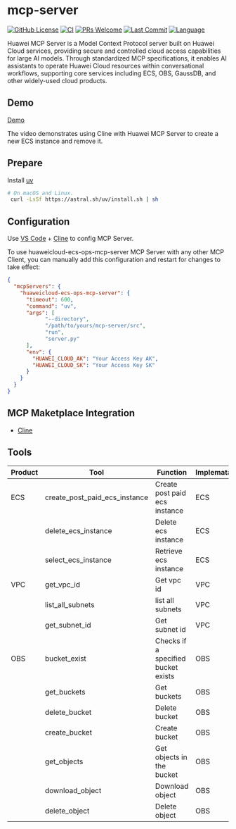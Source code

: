# mcp-server
[![GitHub License](https://img.shields.io/github/license/manusa/kubernetes-mcp-server)](https://github.com/manusa/kubernetes-mcp-server/blob/main/LICENSE)
[![CI](https://github.com/HuaweiCloudDeveloper/mcp-server/actions/workflows/lint.yaml/badge.svg)](https://github.com/HuaweiCloudDeveloper/mcp-server/actions/workflows/lint.yaml) 
[![PRs Welcome](https://img.shields.io/badge/PRs-welcome-brightgreen.svg)](https://github.com/HuaweiCloudDeveloper/mcp-server/pulls)
[![Last Commit](https://img.shields.io/github/last-commit/HuaweiCloudDeveloper/mcp-server)](https://github.com/HuaweiCloudDeveloper/mcp-server/commits/main) 
[![Language](https://img.shields.io/github/languages/top/HuaweiCloudDeveloper/mcp-server)](https://github.com/HuaweiCloudDeveloper/mcp-server)

Huawei MCP Server is a Model Context Protocol server built on Huawei Cloud services, providing secure and controlled cloud access capabilities for large AI models. Through standardized MCP specifications, it enables AI assistants to operate Huawei Cloud resources within conversational workflows, supporting core services including ECS, OBS, GaussDB, and other widely-used cloud products.

## Demo

[Demo](https://private-user-images.githubusercontent.com/131579790/444946169-caf942b7-c3fa-496b-b99a-30a2d7c703e9.mp4?jwt=eyJhbGciOiJIUzI1NiIsInR5cCI6IkpXVCJ9.eyJpc3MiOiJnaXRodWIuY29tIiwiYXVkIjoicmF3LmdpdGh1YnVzZXJjb250ZW50LmNvbSIsImtleSI6ImtleTUiLCJleHAiOjE3NDc2MjA1MDUsIm5iZiI6MTc0NzYyMDIwNSwicGF0aCI6Ii8xMzE1Nzk3OTAvNDQ0OTQ2MTY5LWNhZjk0MmI3LWMzZmEtNDk2Yi1iOTlhLTMwYTJkN2M3MDNlOS5tcDQ_WC1BbXotQWxnb3JpdGhtPUFXUzQtSE1BQy1TSEEyNTYmWC1BbXotQ3JlZGVudGlhbD1BS0lBVkNPRFlMU0E1M1BRSzRaQSUyRjIwMjUwNTE5JTJGdXMtZWFzdC0xJTJGczMlMkZhd3M0X3JlcXVlc3QmWC1BbXotRGF0ZT0yMDI1MDUxOVQwMjAzMjVaJlgtQW16LUV4cGlyZXM9MzAwJlgtQW16LVNpZ25hdHVyZT0wNWRlNTdhMmJmZGQ5YTM1NDU3YjE5NDk1ZGRlNmE4MjU4ZWE0ODMxODFmNDVlYjc2NWVkNGIxZGEzODU1NWZjJlgtQW16LVNpZ25lZEhlYWRlcnM9aG9zdCJ9.llprhwT5fsddo9_NlSF14EjrGgIyFt4RQjVErUiRyV4)

The video demonstrates using Cline with Huawei MCP Server to create a new ECS instance and remove it.

## Prepare
Install [uv](https://github.com/astral-sh/uv)

```sh
# On macOS and Linux.
 curl -LsSf https://astral.sh/uv/install.sh | sh
```

## Configuration
Use [VS Code](https://code.visualstudio.com/) + [Cline](https://cline.bot/) to config MCP Server.

To use huaweicloud-ecs-ops-mcp-server MCP Server with any other MCP Client, you can manually add this configuration and restart for changes to take effect:

```json
{
  "mcpServers": {
    "huaweicloud-ecs-ops-mcp-server": {
      "timeout": 600,
      "command": "uv",
      "args": [
            "--directory",
            "/path/to/yours/mcp-server/src",
            "run",
            "server.py"
      ],
      "env": {
        "HUAWEI_CLOUD_AK": "Your Access Key AK",
        "HUAWEI_CLOUD_SK": "Your Access Key SK"
      }
    }
  }
}
```
## MCP Maketplace Integration

* [Cline](https://cline.bot/mcp-marketplace)

## Tools

| **Product** | **Tool** | **Function**                  | **Implematation** | **Status** |
| --- | --- |-------------------------------|-------------------| --- |
| ECS | create_post_paid_ecs_instance | Create post paid ecs instance | ECS               | Done |
| | delete_ecs_instance | Delete ecs instance         | ECS               | Done |
| | select_ecs_instance | Retrieve ecs instance | ECS               | Done |
| VPC | get_vpc_id | Get vpc id     | VPC               | Done |
| | list_all_subnets | list all subnets              | VPC               | Done |
| | get_subnet_id | Get subnet id              | VPC               | Done |
| OBS | bucket_exist | Checks if a specified bucket exists | OBS               | Done |
|  | get_buckets | Get buckets                | OBS               | Done |
|  | delete_bucket | Delete bucket                 | OBS               | Done |
|  | create_bucket | Create bucket                 | OBS               | Done |
|  | get_objects | Get objects in the bucket     | OBS               | Done |
|  | download_object | Download object               | OBS               | Done |
|  | delete_object | Delete object                 | OBS               | Done |
